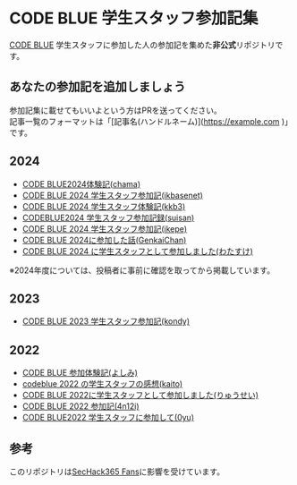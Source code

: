 # CODE BLUE 学生スタッフ参加記集
[CODE BLUE](https://codeblue.jp/) 学生スタッフに参加した人の参加記を集めた**非公式**リポジトリです。

## あなたの参加記を追加しましょう
参加記集に載せてもいいよという方はPRを送ってください。   
記事一覧のフォーマットは「\[記事名(ハンドルネーム)\]\(https://example.com )」です。

## 2024
* [CODE BLUE2024体験記(chama)](https://potyama.hatenablog.com/entry/2024/11/22/002732)
* [CODE BLUE 2024 学生スタッフ参加記(ikbasenet)](https://ikbase.net/blog/2024/11/21/codeblue24/)
* [CODE BLUE 2024 学生スタッフ体験記(kkb3)](https://kkb3.hatenablog.com/entry/2024/11/21/193911)
* [CODEBLUE2024 学生スタッフ参加記録(suisan)](https://zenn.dev/suisan/articles/8c87731ad7a938)
* [CODE BLUE 2024 学生スタッフ参加記(ikepe)](https://zenn.dev/ikepe/articles/0fc15bdb728fe8)
* [CODE BLUE 2024に参加した話(GenkaiChan)](https://qiita.com/GenkaiChan/items/22fa35288cd9f24e05e3)
* [CODE BLUE 2024 に学生スタッフとして参加しました(わたすけ)](https://watasuke.net/blog/article/codeblue-2024-as-sv/)

※2024年度については、投稿者に事前に確認を取ってから掲載しています。

## 2023
* [CODE BLUE 2023 学生スタッフ参加記(kondy)](https://note.com/sunflo_twt/n/n6b34178b8be5)

## 2022
* [CODE BLUE 参加体験記(よしみ)](https://yoshistl.hatenablog.com/entry/2022/10/29/235734)
* [codeblue 2022 の学生スタッフの感想(kaito)](https://blog.uta8a.net/diary/2022-10-30-codeblue-staff/)
* [CODE BLUE 2022に学生スタッフとして参加しました(りゅうせい)](https://xryuseix.hatenablog.com/entry/2022/11/02/150155)
* [CODE BLUE 2022 参加記(4n12i)](https://4n12i.netlify.app/posts/22-11-01-codeblue/)
* [CODE BLUE2022 学生スタッフに参加して(0yu)](https://hackteck.hatenablog.com/entry/2022/11/18/214605)

## 参考
このリポジトリは[SecHack365 Fans](https://github.com/SecHack365-Fans/SecHack365-Fans.github.io )に影響を受けています。
